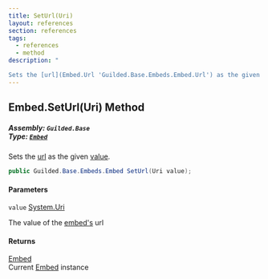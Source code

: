 ```yaml
---
title: SetUrl(Uri)
layout: references
section: references
tags:
  - references
  - method
description: "

Sets the [url](Embed.Url 'Guilded.Base.Embeds.Embed.Url') as the given [value](Embed.SetUrl(Uri)#Guilded.Base.Embeds.Embed.SetUrl(Uri).value 'Guilded.Base.Embeds.Embed.SetUrl(Uri).value')."
---
```


## Embed.SetUrl(Uri) Method
##### **Assembly:** `Guilded.Base`<br/>**Type:** [`Embed`](Embed 'Guilded.Base.Embeds.Embed')

Sets the [url](Embed.Url 'Guilded.Base.Embeds.Embed.Url') as the given [value](Embed.SetUrl(Uri)#Guilded.Base.Embeds.Embed.SetUrl(Uri).value 'Guilded.Base.Embeds.Embed.SetUrl(Uri).value').

```csharp
public Guilded.Base.Embeds.Embed SetUrl(Uri value);
```
#### Parameters

<a name='Guilded.Base.Embeds.Embed.SetUrl(Uri).value'></a>

`value` [System.Uri](https://docs.microsoft.com/en-us/dotnet/api/System.Uri 'System.Uri')

The value of the [embed's](Embed 'Guilded.Base.Embeds.Embed') url

#### Returns
[Embed](Embed 'Guilded.Base.Embeds.Embed')  
Current [Embed](Embed 'Guilded.Base.Embeds.Embed') instance